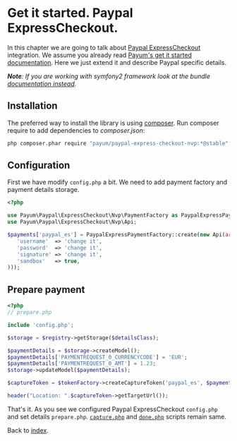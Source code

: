 # Get it started. Paypal ExpressCheckout.

In this chapter we are going to talk about [Paypal ExpressCheckout](https://www.paypal.com/webapps/mpp/express-checkout) integration.
We assume you already read [Payum's get it started documentation](https://github.com/Payum/Payum/blob/master/src/Payum/Core/Resources/docs/get-it-started.md).
Here we just extend it and describe Paypal specific details.

_**Note**: If you are working with symfony2 framework look at the bundle [documentation instead](https://github.com/Payum/PayumBundle/blob/master/Resources/doc/index.md)._

## Installation

The preferred way to install the library is using [composer](http://getcomposer.org/).
Run composer require to add dependencies to _composer.json_:

```bash
php composer.phar require "payum/paypal-express-checkout-nvp:*@stable"
```

## Configuration

First we have modify `config.php` a bit.
We need to add payment factory and payment details storage.


```php
<?php

use Payum\Paypal\ExpressCheckout\Nvp\PaymentFactory as PaypalExpressPaymentFactory;
use Payum\Paypal\ExpressCheckout\Nvp\Api;

$payments['paypal_es'] = PaypalExpressPaymentFactory::create(new Api(array(
   'username'  => 'change it',
   'password'  => 'change it',
   'signature' => 'change it',
   'sandbox'   => true,
)));
```

## Prepare payment

```php
<?php
// prepare.php

include 'config.php';

$storage = $registry->getStorage($detailsClass);

$paymentDetails = $storage->createModel();
$paymentDetails['PAYMENTREQUEST_0_CURRENCYCODE'] = 'EUR';
$paymentDetails['PAYMENTREQUEST_0_AMT'] = 1.23;
$storage->updateModel($paymentDetails);

$captureToken = $tokenFactory->createCaptureToken('paypal_es', $paymentDetails, 'done.php');

header("Location: ".$captureToken->getTargetUrl());
```

That's it. As you see we configured Paypal ExpressCheckout `config.php` and set details `prepare.php`.
[`capture.php`](https://github.com/Payum/Payum/blob/master/src/Payum/Core/Resources/docs/capture-script.md) and [`done.php`](https://github.com/Payum/Payum/blob/master/src/Payum/Core/Resources/docs/done-script.md) scripts remain same.

Back to [index](index.md).

